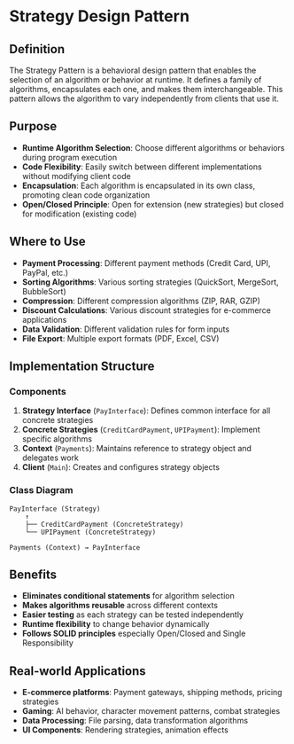 # Strategy Design Pattern

## Definition
The Strategy Pattern is a behavioral design pattern that enables the selection of an algorithm or behavior at runtime. It defines a family of algorithms, encapsulates each one, and makes them interchangeable. This pattern allows the algorithm to vary independently from clients that use it.

## Purpose
- **Runtime Algorithm Selection**: Choose different algorithms or behaviors during program execution
- **Code Flexibility**: Easily switch between different implementations without modifying client code
- **Encapsulation**: Each algorithm is encapsulated in its own class, promoting clean code organization
- **Open/Closed Principle**: Open for extension (new strategies) but closed for modification (existing code)

## Where to Use
- **Payment Processing**: Different payment methods (Credit Card, UPI, PayPal, etc.)
- **Sorting Algorithms**: Various sorting strategies (QuickSort, MergeSort, BubbleSort)
- **Compression**: Different compression algorithms (ZIP, RAR, GZIP)
- **Discount Calculations**: Various discount strategies for e-commerce applications
- **Data Validation**: Different validation rules for form inputs
- **File Export**: Multiple export formats (PDF, Excel, CSV)

## Implementation Structure

### Components
1. **Strategy Interface** (`PayInterface`): Defines common interface for all concrete strategies
2. **Concrete Strategies** (`CreditCardPayment`, `UPIPayment`): Implement specific algorithms
3. **Context** (`Payments`): Maintains reference to strategy object and delegates work
4. **Client** (`Main`): Creates and configures strategy objects

### Class Diagram
```
PayInterface (Strategy)
    ↑
    ├── CreditCardPayment (ConcreteStrategy)
    └── UPIPayment (ConcreteStrategy)

Payments (Context) → PayInterface
```

## Benefits
- **Eliminates conditional statements** for algorithm selection
- **Makes algorithms reusable** across different contexts
- **Easier testing** as each strategy can be tested independently
- **Runtime flexibility** to change behavior dynamically
- **Follows SOLID principles** especially Open/Closed and Single Responsibility

## Real-world Applications
- **E-commerce platforms**: Payment gateways, shipping methods, pricing strategies
- **Gaming**: AI behavior, character movement patterns, combat strategies
- **Data Processing**: File parsing, data transformation algorithms
- **UI Components**: Rendering strategies, animation effects
